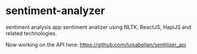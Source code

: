 # sentiment-analyzer
sentiment analysis app sentiment analizer using NLTK, ReactJS, HapiJS and related technologies.

Now working on the API here: https://github.com/luisabellan/sentilizer_api
